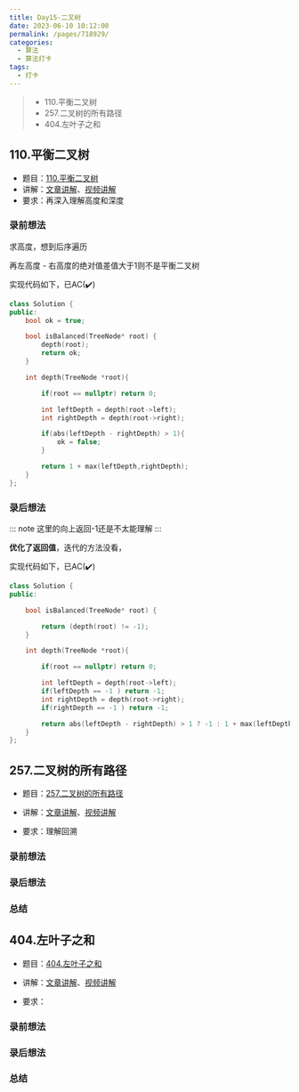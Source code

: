 ```yaml
---
title: Day15-二叉树
date: 2023-06-10 10:12:00
permalink: /pages/718929/
categories:
  - 算法
  - 算法打卡
tags:
  - 打卡
---
```


> + 110.平衡二叉树
> + 257.二叉树的所有路径
> + 404.左叶子之和 

<!-- more -->

## 110.平衡二叉树

+ 题目：[110.平衡二叉树](https://leetcode.cn/problems/balanced-binary-tree/)
+ 讲解：[文章讲解](https://programmercarl.com/0110.%E5%B9%B3%E8%A1%A1%E4%BA%8C%E5%8F%89%E6%A0%91.html#%E9%A2%98%E5%A4%96%E8%AF%9D)、[视频讲解](https://www.bilibili.com/video/BV1Ug411S7my)
+ 要求：再深入理解高度和深度



### 录前想法

求高度，想到后序遍历

再左高度 - 右高度的绝对值差值大于1则不是平衡二叉树

实现代码如下，已AC(:heavy_check_mark:)

```cpp
class Solution {
public:
    bool ok = true;

    bool isBalanced(TreeNode* root) {
        depth(root);
        return ok;
    }

    int depth(TreeNode *root){

        if(root == nullptr) return 0;

        int leftDepth = depth(root->left);
        int rightDepth = depth(root->right);

        if(abs(leftDepth - rightDepth) > 1){
            ok = false;
        }

        return 1 + max(leftDepth,rightDepth);
    }
};
```

### 录后想法

::: note
这里的向上返回-1还是不太能理解
:::

**优化了返回值**，迭代的方法没看，

实现代码如下，已AC(:heavy_check_mark:)

```cpp
class Solution {
public:

    bool isBalanced(TreeNode* root) {

        return (depth(root) != -1);
    }

    int depth(TreeNode *root){

        if(root == nullptr) return 0;

        int leftDepth = depth(root->left);
        if(leftDepth == -1 ) return -1;
        int rightDepth = depth(root->right);
        if(rightDepth == -1 ) return -1;

        return abs(leftDepth - rightDepth) > 1 ? -1 : 1 + max(leftDepth,rightDepth);
    }
};
```

## 257.二叉树的所有路径

+ 题目：[257.二叉树的所有路径](https://leetcode.cn/problems/binary-tree-paths/)

+ 讲解：[文章讲解](https://programmercarl.com/0257.%E4%BA%8C%E5%8F%89%E6%A0%91%E7%9A%84%E6%89%80%E6%9C%89%E8%B7%AF%E5%BE%84.html)、[视频讲解](https://www.bilibili.com/video/BV1ZG411G7Dh)

+ 要求：理解回溯



### 录前想法



### 录后想法

### 总结



## 404.左叶子之和

+ 题目：[404.左叶子之和]()

+ 讲解：[文章讲解]()、[视频讲解]()

+ 要求：



### 录前想法

### 录后想法

### 总结


